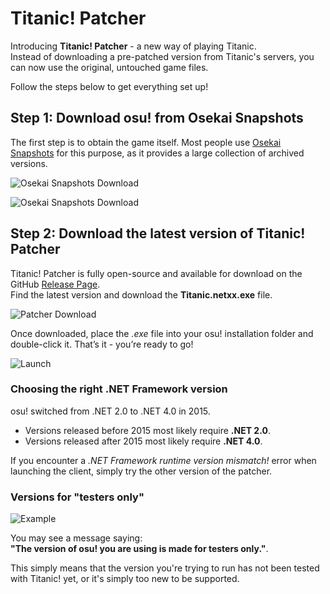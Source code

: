 # Titanic! Patcher

Introducing **Titanic! Patcher** - a new way of playing Titanic.  
Instead of downloading a pre-patched version from Titanic's servers, you can now use the original, untouched game files.

Follow the steps below to get everything set up!

## Step 1: Download osu! from Osekai Snapshots

The first step is to obtain the game itself.
Most people use [Osekai Snapshots](https://osekai.net/snapshots/) for this purpose, as it provides a large collection of archived versions.

![Osekai Snapshots Download](https://raw.githubusercontent.com/osuTitanic/wiki/refs/heads/main/wiki/Patcher/img/osekai.jpg)

![Osekai Snapshots Download](https://raw.githubusercontent.com/osuTitanic/wiki/refs/heads/main/wiki/Patcher/img/osu-folder.jpg)

## Step 2: Download the latest version of Titanic! Patcher

Titanic! Patcher is fully open-source and available for download on the GitHub [Release Page](https://github.com/osuTitanic/hook/releases).  
Find the latest version and download the **Titanic.netxx.exe** file.

![Patcher Download](https://raw.githubusercontent.com/osuTitanic/wiki/refs/heads/main/wiki/Patcher/img/titanic-patcher-download.jpg)

Once downloaded, place the *.exe* file into your osu! installation folder and double-click it. That’s it - you’re ready to go!

![Launch](https://raw.githubusercontent.com/osuTitanic/wiki/refs/heads/main/wiki/Patcher/img/titanic-patcher-launch.jpg)

### Choosing the right .NET Framework version

osu! switched from .NET 2.0 to .NET 4.0 in 2015.  
- Versions released before 2015 most likely require **.NET 2.0**.  
- Versions released after 2015 most likely require **.NET 4.0**.

If you encounter a *.NET Framework runtime version mismatch!* error when launching the client, simply try the other version of the patcher.

### Versions for "testers only"

![Example](https://raw.githubusercontent.com/osuTitanic/wiki/refs/heads/main/wiki/Patcher/img/testers-only.jpg)

You may see a message saying:  
**"The version of osu! you are using is made for testers only."**.

This simply means that the version you're trying to run has not been tested with Titanic! yet, or it's simply too new to be supported.
